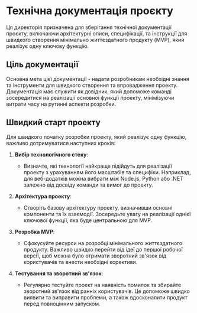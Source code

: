 # Технічна документація проєкту

Ця директорія призначена для зберігання технічної документації проєкту, включаючи архітектурні описи, специфікації, та інструкції для швидкого створення мінімально життєздатного продукту (MVP), який реалізує одну ключову функцію.

## Ціль документації

Основна мета цієї документації - надати розробникам необхідні знання та інструменти для швидкого створення та впровадження проекту. Документація має служити як довідник, який допоможе команді зосередитися на реалізації основної функції проекту, мінімізуючи витрати часу на рутинні аспекти розробки.

## Швидкий старт проекту

Для швидкого початку розробки проекту, який реалізує одну функцію, важливо дотримуватися наступних кроків:

1. **Вибір технологічного стеку**:
   - Визначте, які технології найкраще підійдуть для реалізації проекту з урахуванням його масштабів та специфіки. Наприклад, для веб-додатків можна вибрати між Node.js, Python або .NET залежно від досвіду команди та вимог до проекту.

2. **Архітектура проекту**:
   - Створіть базову архітектуру проекту, визначивши основні компоненти та їх взаємодії. Зосередьте увагу на реалізації однієї ключової функції, яка буде центральною для MVP.

3. **Розробка MVP**:
   - Сфокусуйте ресурси на розробці мінімального життєздатного продукту. Важливо швидко перейти від ідеї до першої робочої версії, щоб можна було отримати зворотний зв'язок від користувачів та внести необхідні корективи.

4. **Тестування та зворотний зв'язок**:
   - Регулярно тестуйте проект на наявність помилок та збирайте зворотний зв'язок від ранніх користувачів. Це допоможе швидко виявити та виправити проблеми, а також вдосконалити продукт перед повноцінним запуском.


